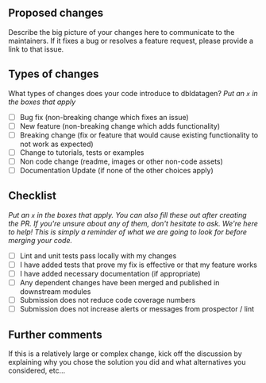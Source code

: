 ## Proposed changes

Describe the big picture of your changes here to communicate to the maintainers. 
If it fixes a bug or resolves a feature request, please provide a link to that issue.

## Types of changes

What types of changes does your code introduce to dbldatagen?
_Put an `x` in the boxes that apply_

- [ ] Bug fix (non-breaking change which fixes an issue)
- [ ] New feature (non-breaking change which adds functionality)
- [ ] Breaking change (fix or feature that would cause existing functionality to not work as expected)
- [ ] Change to tutorials, tests or examples
- [ ] Non code change (readme, images or other non-code assets)
- [ ] Documentation Update (if none of the other choices apply)

## Checklist

_Put an `x` in the boxes that apply. You can also fill these out after creating the PR. 
If you're unsure about any of them, don't hesitate to ask. We're here to help! 
This is simply a reminder of what we are going to look for before merging your code._

- [ ] Lint and unit tests pass locally with my changes
- [ ] I have added tests that prove my fix is effective or that my feature works
- [ ] I have added necessary documentation (if appropriate)
- [ ] Any dependent changes have been merged and published in downstream modules
- [ ] Submission does not reduce code coverage numbers
- [ ] Submission does not increase alerts or messages from prospector / lint

## Further comments

If this is a relatively large or complex change, kick off the discussion by explaining why you chose the solution you 
did and what alternatives you considered, etc...